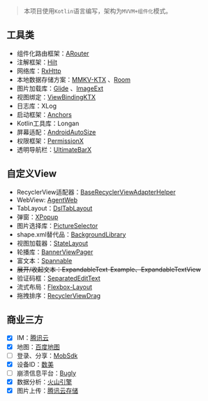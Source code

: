 > 本项目使用`Kotlin`语言编写，架构为`MVVM+组件化`模式。

## 工具类
- 组件化路由框架：[ARouter](https://github.com/alibaba/ARouter)
- 注解框架：[Hilt](https://developer.android.com/training/dependency-injection/hilt-android)
- 网络库：[RxHttp](https://github.com/liujingxing/rxhttp)
- 本地数据存储方案：[MMKV-KTX](https://dylancaicoding.github.io/MMKV-KTX/#/) 、[Room](https://developer.android.google.cn/training/data-storage/room?hl=zh-cn)
- 图片加载库：[Glide](https://muyangmin.github.io/glide-docs-cn/) 、[ImageExt](https://github.com/forJrking/ImageExt)
- 视图绑定：[ViewBindingKTX](https://dylancaicoding.github.io/ViewBindingKTX/#/?id=viewbindingktx)
- 日志库：XLog
- 启动框架：[Anchors](https://github.com/DSAppTeam/Anchors)
- Kotlin工具库：Longan  
- 屏幕适配：[AndroidAutoSize](https://github.com/JessYanCoding/AndroidAutoSize)
- 权限框架：[PermissionX](https://github.com/guolindev/PermissionX)
- 透明导航栏：[UltimateBarX](https://github.com/Zackratos/UltimateBarX)

## 自定义View  
- RecyclerView适配器：[BaseRecyclerViewAdapterHelper](https://github.com/CymChad/BaseRecyclerViewAdapterHelper)
- WebView: [AgentWeb](https://github.com/Justson/AgentWeb)
- TabLayout：[DslTabLayout](https://github.com/angcyo/DslTabLayout)
- 弹窗：[XPopup](https://github.com/li-xiaojun/XPopup)
- 图片选择库：[PictureSelector](https://github.com/LuckSiege/PictureSelector)
- shape.xml替代品：[BackgroundLibrary](https://github.com/JavaNoober/BackgroundLibrary)
- 视图加载器：[StateLayout](https://liangjingkanji.github.io/StateLayout/)
- 轮播库：[BannerViewPager](https://github.com/zhpanvip/BannerViewPager)
- 富文本：[Spannable](https://github.com/liangjingkanji/spannable)
- ~~展开/收起文本：ExpandableText-Example、ExpandableTextView~~
- 验证码框：[SeparatedEditText](https://github.com/WGwangguan/SeparatedEditText)
- 流式布局：[Flexbox-Layout](https://github.com/google/flexbox-layout)
- 拖拽排序：[RecyclerViewDrag](https://github.com/DSAppTeam/RecyclerViewDrag)

## 商业三方  
- [x] IM：[腾讯云](https://cloud.tencent.com/document/product/269/44498)
- [x] 地图：[百度地图](https://lbsyun.baidu.com/index.php?title=android-locsdk/guide/create-project/android-studio)
- [ ] 登录、分享：[MobSdk](https://www.mob.com/wiki/detailed?wiki=492&id=14)
- [x] 设备ID：[数美](https://help.ishumei.com/docs/tw/sdk/android/developDoc/)
- [ ] 崩溃信息平台：[Bugly](https://bugly.qq.com/docs/user-guide/instruction-manual-android/?v=1.0.0)
- [x] 数据分析：[火山引擎](https://www.volcengine.com/docs/6285/65980)
- [x] 图片上传：[腾讯云存储](https://cloud.tencent.com/document/product/436/12159)
